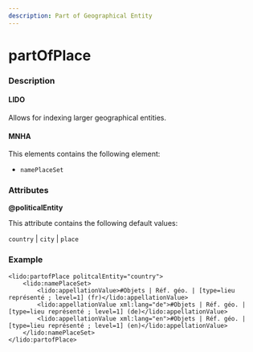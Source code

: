 ```yaml
---
description: Part of Geographical Entity
---
```


# partOfPlace

### Description

#### LIDO

Allows for indexing larger geographical entities.

#### MNHA

This elements contains the following element:

* `namePlaceSet`

### Attributes

**@politicalEntity**

This attribute contains the following default values:

`country` \| `city` \| `place`

### Example

```markup
<lido:partofPlace politcalEntity="country">
    <lido:namePlaceSet>
        <lido:appellationValue>#Objets | Réf. géo. | [type=lieu représenté ; level=1] (fr)</lido:appellationValue>
        <lido:appellationValue xml:lang="de">#Objets | Réf. géo. | [type=lieu représenté ; level=1] (de)</lido:appellationValue>
        <lido:appellationValue xml:lang="en">#Objets | Réf. géo. | [type=lieu représenté ; level=1] (en)</lido:appellationValue>
    </lido:namePlaceSet>
</lido:partofPlace>
```

